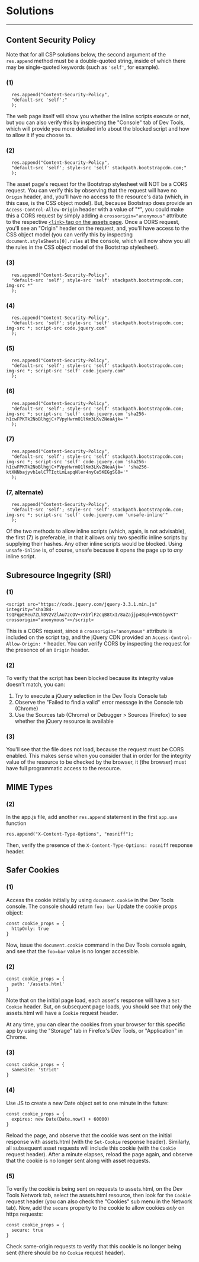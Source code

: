 # Solutions
---
## Content Security Policy

Note that for all CSP solutions below, the second argument of the `res.append` method must be a double-quoted string, inside of which there may be single-quoted keywords (such as `'self'`, for example).

### (1)
```
  res.append("Content-Security-Policy", 
  "default-src 'self';"
  );
```
The web page itself will show you whether the inline scripts execute or not, but you can also verify this by inspecting the "Console" tab of Dev Tools, which will provide you more detailed info about the blocked script and how to allow it if you choose to.

### (2)
```
  res.append("Content-Security-Policy", 
  "default-src 'self'; style-src 'self' stackpath.bootstrapcdn.com;"
  );
```
The asset page's request for the Bootstrap stylesheet will NOT be a CORS request. You can verify this by observing that the request will have no `Origin` header, and, you'll have no access to the resource's data (which, in this case, is the CSS object model). But, because Bootstrap does provide an `Access-Control-Allow-Origin` header with a value of "*", you could make this a CORS request by simply adding a `crossorigin="anonymous"` attribute to the respective [`<link>` tag on the assets page](https://github.com/uwciso/browser-security/blob/master/public/assets.html#L8). Once a CORS request, you'll see an "Origin" header on the request, and, you'll have access to the CSS object model (you can verify this by inspecting `document.styleSheets[0].rules` at the console, which will now show you all the rules in the CSS object model of the Bootstrap stylesheet).

### (3)
```
  res.append("Content-Security-Policy", 
  "default-src 'self'; style-src 'self' stackpath.bootstrapcdn.com; img-src *"
  );
```

### (4)
```
  res.append("Content-Security-Policy", 
  "default-src 'self'; style-src 'self' stackpath.bootstrapcdn.com; img-src *; script-src code.jquery.com"
  );
```

### (5)
```
  res.append("Content-Security-Policy", 
  "default-src 'self'; style-src 'self' stackpath.bootstrapcdn.com; img-src *; script-src 'self' code.jquery.com"
  );
```

### (6)
```
  res.append("Content-Security-Policy", 
  "default-src 'self'; style-src 'self' stackpath.bootstrapcdn.com; img-src *; script-src 'self' code.jquery.com 'sha256-h1cwFPKTk2NoBlhgjC+PVpyHwrmO1lKm3LKvZNeaAjk='"
  );
```

### (7)
```
  res.append("Content-Security-Policy", 
  "default-src 'self'; style-src 'self' stackpath.bootstrapcdn.com; img-src *; script-src 'self' code.jquery.com 'sha256-h1cwFPKTk2NoBlhgjC+PVpyHwrmO1lKm3LKvZNeaAjk=' 'sha256-ktXNNbajyvb1elC7TIqtLmLapqNler4nyCe5KEGgSG8='"
  );
```

### (7, alternate)
```
  res.append("Content-Security-Policy", 
  "default-src 'self'; style-src 'self' stackpath.bootstrapcdn.com; img-src *; script-src 'self' code.jquery.com 'unsafe-inline'"
  );
```
Of the two methods to allow inline scripts (which, again, is not advisable), the first (7) is preferable, in that it allows only two specific inline scripts by supplying their hashes. Any other inline scripts would be blocked. Using `unsafe-inline` is, of course, unsafe because it opens the page up to *any* inline script.

## Subresource Ingegrity (SRI)

### (1)
```
<script src="https://code.jquery.com/jquery-3.3.1.min.js" integrity="sha384-tsQFqpEReu7ZLhBV2VZlAu7zcOV+rXbYlF2cqB8txI/8aZajjp4Bqd+V6D5IgvKT" crossorigin="anonymous"></script>
```
This is a CORS request, since a `crossorigin="anonymous"` attribute is included on the script tag, and the jQuery CDN provided an  `Access-Control-Allow-Origin: *` header. You can verify CORS by inspecting the request for the presence of an `Origin` header.

### (2)
To verify that the script has been blocked because its integrity value doesn't match, you can:
1. Try to execute a jQuery selection in the Dev Tools Console tab
2. Observe the "Failed to find a valid" error message in the Console tab (Chrome)
3. Use the Sources tab (Chrome) or Debugger > Sources (Firefox) to see whether the jQuery resource is available

### (3)
You'll see that the file does not load, because the request must be CORS enabled. This makes sense when you consider that in order for the integrity value of the resource to be checked by the browser, it (the browser) must have full programmatic access to the resource.

## MIME Types 
### (2)
In the app.js file, add another <code>res.append</code> statement in the first <code>app.use</code> function
```
res.append("X-Content-Type-Options", "nosniff");
```
Then, verify the presence of the `X-Content-Type-Options: nosniff` response header.

## Safer Cookies
### (1)
Access the cookie initially by using `document.cookie` in the Dev Tools console. The console should return `foo: bar` Update the cookie props object:
```
const cookie_props = {
  httpOnly: true
}
```
Now, issue the `document.cookie` command in the Dev Tools console again, and see that the `foo=bar` value is no longer accessible.

### (2)
```
const cookie_props = {
  path: '/assets.html'
}
```
Note that on the initial page load, each asset's response will have a `Set-Cookie` header. But, on subsequent page loads, you should see that only the assets.html will have a `Cookie` request header. 

At any time, you can clear the cookies from your browser for this specific app by using the "Storage" tab in Firefox's Dev Tools, or "Application" in Chrome.

### (3)
```
const cookie_props = {
  sameSite: 'Strict'
}
```

### (4)
Use JS to create a new Date object set to one minute in the future:
```
const cookie_props = {
  expires: new Date(Date.now() + 60000)
}
```

Reload the page, and observe that the cookie was sent on the initial response with assets.html (with the `Set-Cookie` response header). Similarly, all subsequent asset requests will include this cookie (with the `Cookie` request header). After a minute elapses, reload the page again, and observe that the cookie is no longer sent along with asset requests.

### (5)
To verify the cookie is being sent on requests to assets.html, on the Dev Tools Network tab, select the assets.html resource, then look for the `Cookie` request header (you can also check the "Cookies" sub menu in the Network tab).
Now, add the `secure` property to the cookie to allow cookies *only* on https requests:
```
const cookie_props = {
  secure: true
}
```
Check same-origin requests to verify that this cookie is no longer being sent (there should be no `Cookie` request header).
